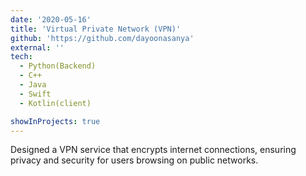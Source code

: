 ```yaml
---
date: '2020-05-16'
title: 'Virtual Private Network (VPN)'
github: 'https://github.com/dayoonasanya'
external: ''
tech:
  - Python(Backend)
  - C++
  - Java
  - Swift
  - Kotlin(client)

showInProjects: true
---
```


Designed a VPN service that encrypts internet connections, ensuring privacy and security for users browsing on public networks.
